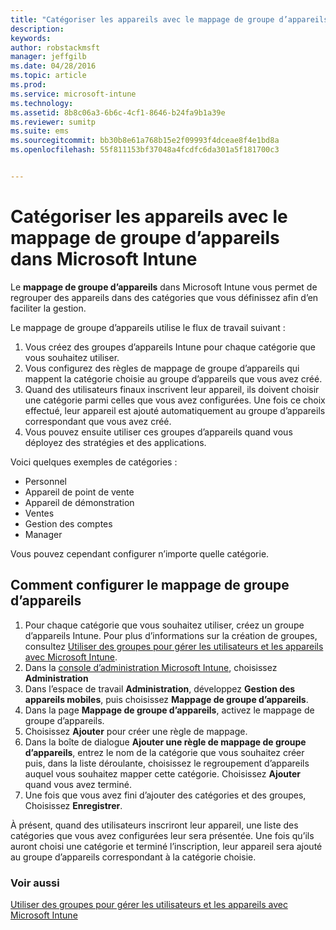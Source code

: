 ```yaml
---
title: "Catégoriser les appareils avec le mappage de groupe d’appareils | Microsoft Intune"
description: 
keywords: 
author: robstackmsft
manager: jeffgilb
ms.date: 04/28/2016
ms.topic: article
ms.prod: 
ms.service: microsoft-intune
ms.technology: 
ms.assetid: 8b8c06a3-6b6c-4cf1-8646-b24fa9b1a39e
ms.reviewer: sumitp
ms.suite: ems
ms.sourcegitcommit: bb30b8e61a768b15e2f09993f4dceae8f4e1bd8a
ms.openlocfilehash: 55f811153bf37048a4fcdfc6da301a5f181700c3


---
```


# Catégoriser les appareils avec le mappage de groupe d’appareils dans Microsoft Intune
Le **mappage de groupe d’appareils** dans Microsoft Intune vous permet de regrouper des appareils dans des catégories que vous définissez afin d’en faciliter la gestion. 

Le mappage de groupe d’appareils utilise le flux de travail suivant :
1. Vous créez des groupes d’appareils Intune pour chaque catégorie que vous souhaitez utiliser.
2. Vous configurez des règles de mappage de groupe d’appareils qui mappent la catégorie choisie au groupe d’appareils que vous avez créé.
3. Quand des utilisateurs finaux inscrivent leur appareil, ils doivent choisir une catégorie parmi celles que vous avez configurées. Une fois ce choix effectué, leur appareil est ajouté automatiquement au groupe d’appareils correspondant que vous avez créé.
4. Vous pouvez ensuite utiliser ces groupes d’appareils quand vous déployez des stratégies et des applications.

Voici quelques exemples de catégories :
* Personnel
* Appareil de point de vente
* Appareil de démonstration
* Ventes
* Gestion des comptes
* Manager

Vous pouvez cependant configurer n’importe quelle catégorie.

## Comment configurer le mappage de groupe d’appareils
1. Pour chaque catégorie que vous souhaitez utiliser, créez un groupe d’appareils Intune. Pour plus d’informations sur la création de groupes, consultez [Utiliser des groupes pour gérer les utilisateurs et les appareils avec Microsoft Intune](use-groups-to-manage-users-and-devices-with-microsoft-intune.md).
2. Dans la [console d’administration Microsoft Intune](https://manage.microsoft.com), choisissez **Administration**
3. Dans l’espace de travail **Administration**, développez **Gestion des appareils mobiles**, puis choisissez **Mappage de groupe d’appareils**.
4. Dans la page **Mappage de groupe d’appareils**, activez le mappage de groupe d’appareils.
5. Choisissez **Ajouter** pour créer une règle de mappage.
6. Dans la boîte de dialogue **Ajouter une règle de mappage de groupe d’appareils**, entrez le nom de la catégorie que vous souhaitez créer puis, dans la liste déroulante, choisissez le regroupement d’appareils auquel vous souhaitez mapper cette catégorie. Choisissez **Ajouter** quand vous avez terminé.
7. Une fois que vous avez fini d’ajouter des catégories et des groupes, Choisissez **Enregistrer**.

À présent, quand des utilisateurs inscriront leur appareil, une liste des catégories que vous avez configurées leur sera présentée. Une fois qu’ils auront choisi une catégorie et terminé l’inscription, leur appareil sera ajouté au groupe d’appareils correspondant à la catégorie choisie.

### Voir aussi
[Utiliser des groupes pour gérer les utilisateurs et les appareils avec Microsoft Intune](use-groups-to-manage-users-and-devices-with-microsoft-intune.md)


<!--HONumber=Jun16_HO3-->


